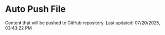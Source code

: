 # Auto Push File

Content that will be pushed to GitHub repository.
Last updated: 07/20/2025, 03:43:22 PM